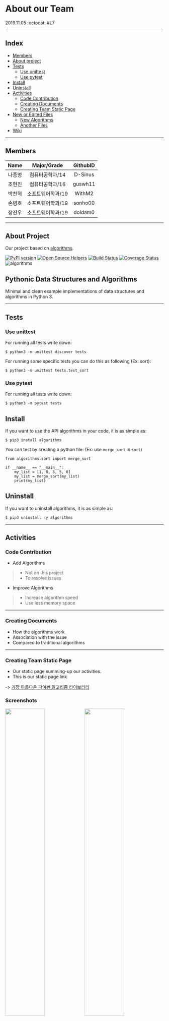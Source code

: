 # About our Team
2019.11.05 :octocat: #L7

* * *

## Index
- [Members](#Members)
- [About project](#project)
- [Tests](#test)
  - [Use unittest](#unittest)
  - [Use pytest](#pytest)
- [Install](#install)
- [Uninstall](#uninstall)
- [Activities](#Activities)
  - [Code Contribution](#code)
  - [Creating Documents](#doc)
  - [Creating Team Static Page](#page)
- [New or Edited Files](#file)
  - [New Algorithms](#algorithm)
  - [Another Files](#another)
- [Wiki](#wiki)
  
* * *

## <div id="Members">Members</div>
| Name | Major/Grade | GithubID |
| :---: | :---: | :---: |
| 나종명 | 컴퓨터공학과/14   | D-Sinus |
| 조현진 | 컴퓨터공학과/16   | guswh11 |
| 박찬혁 | 소프트웨어학과/19 | WithM2  |
| 손병호 | 소프트웨어학과/19 | sonho00 |
| 장진우 | 소프트웨어학과/19 | doldam0 |

* * *

## <div id = "project">About Project</div>
Our project based on [algorithms](https://github.com/keon/algorithms).

[![PyPI version](https://badge.fury.io/py/algorithms.svg)](https://badge.fury.io/py/algorithms)
[![Open Source Helpers](https://www.codetriage.com/keon/algorithms/badges/users.svg)](https://www.codetriage.com/keon/algorithms)
[![Build Status](https://travis-ci.org/keon/algorithms.svg?branch=master)](https://travis-ci.org/keon/algorithms)
[![Coverage Status](https://coveralls.io/repos/github/keon/algorithms/badge.svg?branch=master)](https://coveralls.io/github/keon/algorithms?branch=master)
![algorithms](https://raw.githubusercontent.com/keon/algorithms/master/docs/source/_static/logo/logotype1blue.png)

## Pythonic Data Structures and Algorithms

Minimal and clean example implementations of data structures and algorithms in Python 3.

* * *

## <div id = "test">Tests</div>

### <div id = "unittest">Use unittest</div>
For running all tests write down:

    $ python3 -m unittest discover tests

For running some specific tests you can do this as following (Ex: sort):

    $ python3 -m unittest tests.test_sort

### <div id = "pytest">Use pytest</div>
For running all tests write down:

    $ python3 -m pytest tests

## <div id = "install">Install</div>
If you want to use the API algorithms in your code, it is as simple as:

    $ pip3 install algorithms

You can test by creating a python file: (Ex: use `merge_sort` in `sort`)

```python3
from algorithms.sort import merge_sort

if __name__ == "__main__":
    my_list = [1, 8, 3, 5, 6]
    my_list = merge_sort(my_list)
    print(my_list)
```

## <div id = "uninstall">Uninstall</div>
If you want to uninstall algorithms, it is as simple as:

    $ pip3 uninstall -y algorithms

* * *

## <div id="Activities">Activities</div>
### <div id="code">Code Contribution</div>
* Add Algorithms
> - Not on this project
> - To resolve issues
* Improve Algorithms
> - Increase algorithm speed 
> - Use less memory space

* * *

### <div id="doc">Creating Documents</div>
* How the algorithms work
* Association with the issue
* Compared to traditional algorithms

* * *

### <div id="page">Creating Team Static Page</div>
- Our static page summing-up our activities.
- This is our static page link

-> [가장 아름다운 파이썬 알고리즘 라이브러리](http://19-2-skku-oss.github.io/2019-2-OSS-L7/)

### **Screenshots**

<img src="https://user-images.githubusercontent.com/56295771/70390756-46a1da80-1a11-11ea-92fd-1b544a6ce2b5.PNG" width="50%"></img><img src="https://user-images.githubusercontent.com/56295771/70390757-473a7100-1a11-11ea-8235-db665dbc63bc.PNG" width="50%"></img>

* * *

## <div id="file">New or Edited Files</div>
### <div id="algorithm">New Algorithm List</div>
- [maths](https://github.com/19-2-SKKU-OSS/algorithms/tree/master/algorithms/maths)
  - [find_order_simple.py](https://github.com/19-2-SKKU-OSS/algorithms/tree/add_find_order/algorithms/maths/find_order_simple.py)
  - [find_primitive_root_simple.py](https://github.com/19-2-SKKU-OSS/algorithms/blob/add_find_primitive_root/algorithms/maths/find_primitive_root_simple.py)
  - [gcd.py](https://github.com/19-2-SKKU-OSS/algorithms/blob/add_gcd_bit/algorithms/maths/gcd.py)
- [network_flow](https://github.com/19-2-SKKU-OSS/algorithms/tree/add_network_flow/algorithms/graph)
  - [maximum_flow.py](https://github.com/19-2-SKKU-OSS/algorithms/blob/add_network_flow/algorithms/graph/maximum_flow.py)
- [strings](https://github.com/19-2-SKKU-OSS/algorithms/blob/add_kmp/algorithms/strings)
  - [knuth_morris_pratt.py](https://github.com/19-2-SKKU-OSS/algorithms/blob/add_kmp/algorithms/strings/knuth_morris_pratt.py)
### <div id="another">Another Files</div>
- [maths](https://github.com/19-2-SKKU-OSS/2019-2-OSS-L7/blob/code/algorithms/maths)
  - [init.py](https://github.com/19-2-SKKU-OSS/2019-2-OSS-L7/blob/code/algorithms/maths/__init__.py)
- [graph](https://github.com/19-2-SKKU-OSS/algorithms/blob/add_network_flow/algorithms/graph)
  - [init.py](https://github.com/19-2-SKKU-OSS/algorithms/blob/add_network_flow/algorithms/graph/__init__.py)
- [tests](https://github.com/19-2-SKKU-OSS/algorithms/blob/add_find_order/tests)
  - [test_maths.py(add_find_order)](https://github.com/19-2-SKKU-OSS/algorithms/blob/add_find_order/tests/test_maths.py)
  - [test_maths.py(add_gcd_bits)](https://github.com/19-2-SKKU-OSS/algorithms/blob/add_gcd_bit/tests/test_maths.py)
  - [test_graph.py(add_network_flow)](https://github.com/19-2-SKKU-OSS/algorithms/blob/add_network_flow/tests/test_graph.py)
- [bit](https://github.com/19-2-SKKU-OSS/algorithms/blob/code/algorithms/bit)
  - [init.py](https://github.com/19-2-SKKU-OSS/algorithms/blob/code/algorithms/bit/__init__.py)
  - [trailing_zero.py](https://github.com/19-2-SKKU-OSS/algorithms/blob/code/algorithms/bit/trailing_zero.py)
- [bfs](https://github.com/19-2-SKKU-OSS/2019-2-OSS-L7/blob/add_bfs_count_islands/algorithms/bfs)
  - [count_islands.py](https://github.com/19-2-SKKU-OSS/2019-2-OSS-L7/blob/add_bfs_count_islands/algorithms/bfs/count_islands.py)
- [dfs](https://github.com/19-2-SKKU-OSS/2019-2-OSS-L7/blob/add_dfs_maze_search/algorithms/dfs)
  - [maze_search.py](https://github.com/19-2-SKKU-OSS/2019-2-OSS-L7/blob/add_dfs_maze_search/algorithms/dfs/maze_search.py)

## <div id="wiki">Wiki</div>
  Our wiki page is [here](https://github.com/19-2-SKKU-OSS/2019-2-OSS-L7/wiki).
